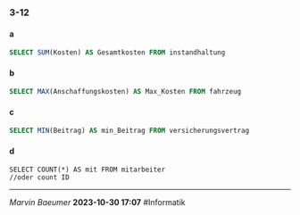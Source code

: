 ### 3-12
#### a
```SQL
SELECT SUM(Kosten) AS Gesamtkosten FROM instandhaltung
```
#### b
```SQL
SELECT MAX(Anschaffungskosten) AS Max_Kosten FROM fahrzeug
```
#### c
```SQL
SELECT MIN(Beitrag) AS min_Beitrag FROM versicherungsvertrag
```
#### d
```
SELECT COUNT(*) AS mit FROM mitarbeiter
//oder count ID
```

---
*Marvin Baeumer* **2023-10-30 17:07** #Informatik